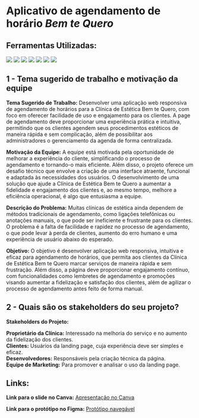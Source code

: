 # Aplicativo de agendamento de horário *Bem te Quero*

## Ferramentas Utilizadas:

<div align="left">
<img src="https://img.shields.io/badge/Canva-00C4CC.svg?style=for-the-badge&logo=Canva&logoColor=white" />
<img src="https://img.shields.io/badge/Figma-F24E1E.svg?style=for-the-badge&logo=Figma&logoColor=white" />
<img src="https://img.shields.io/badge/Astah-00A4FF.svg?style=for-the-badge&logo=Astah&logoColor=white" />
<img src="https://img.shields.io/badge/WhatsApp-25D366.svg?style=for-the-badge&logo=WhatsApp&logoColor=white" />  
<img src="https://img.shields.io/badge/Google%20Meet-00897B.svg?style=for-the-badge&logo=Google-Meet&logoColor=white" />
<img src="https://img.shields.io/badge/Google%20Docs-4285F4.svg?style=for-the-badge&logo=Google-Docs&logoColor=white" />  
<img src="https://img.shields.io/badge/Google%20Forms-7248B9.svg?style=for-the-badge&logo=Google-Forms&logoColor=white" />
</div>

## 1 - Tema sugerido de trabalho e motivação da equipe

**Tema Sugerido de Trabalho:**
Desenvolver uma aplicação web responsiva de agendamento de horários para a Clínica de Estética Bem te Quero, com foco em oferecer facilidade de uso e engajamento para os clientes. A page de agendamento deve proporcionar uma experiência prática e intuitiva, permitindo que os clientes agendem seus procedimentos estéticos de maneira rápida e sem complicação, além de possibilitar aos administradores o gerenciamento da agenda de forma centralizada. <br>

**Motivação da Equipe:**
A equipe está motivada pela oportunidade de melhorar a experiência do cliente, simplificando o processo de agendamento e tornando-o mais eficiente. Além disso, o projeto oferece um desafio técnico que envolve a criação de uma interface atraente, funcional e adaptada às necessidades dos usuários. O desenvolvimento de uma solução que ajude a Clínica de Estética Bem te Quero a aumentar a fidelidade e engajamento dos clientes e, ao mesmo tempo, melhore a eficiência operacional, é algo que entusiasma a equipe. <br>

**Descrição do Problema:**
Muitas clínicas de estética ainda dependem de métodos tradicionais de agendamento, como ligações telefônicas ou anotações manuais, o que pode ser ineficiente e frustrante para os clientes. O problema é a falta de facilidade e rapidez no processo de agendamento, o que pode levar à perda de clientes, aumento do erro humano e uma experiência de usuário abaixo do esperado. <br>

**Objetivo:**
O objetivo é desenvolver aplicação web responsiva, intuitiva e eficaz para agendamento de horários, que permita aos clientes da Clínica de Estética Bem te Quero marcar serviços de maneira rápida e sem frustração. Além disso, a página deve proporcionar engajamento contínuo, com funcionalidades como lembretes de agendamento e promoções visando aumentar a fidelização e satisfação dos clientes, além de agilizar o processo de agendamento antes feito de forma manual.

## 2 - Quais são os stakeholders do seu projeto?

**Stakeholders do Projeto:** <br>

**Proprietário da Clínica:** Interessado na melhoria do serviço e no aumento da fidelização dos clientes. <br>
**Clientes:** Usuários da landing page, cuja experiência deve ser simples e eficaz. <br>
**Desenvolvedores:** Responsáveis pela criação técnica da página. <br>
**Equipe de Marketing:** Para promover e analisar o uso da landing page.

## Links:
**Link para o slide no Canva:** [Apresentação no Canva](https://www.canva.com/design/DAGfFyj6_dY/6nfg0eBKzYbDQ0ohCdESNA/edit?utm_content=DAGfFyj6_dY&utm_campaign=designshare&utm_medium=link2&utm_source=sharebutton) <br>

**Link para o protótipo no Figma:** [Protótipo navegável](https://www.figma.com/proto/Hr3Q59Y1YeNe1c1iKVSf4Z/Projeto-de-Agendamento?node-id=102-536&t=ZEm8ZEZxMSyjQHtS-1)

